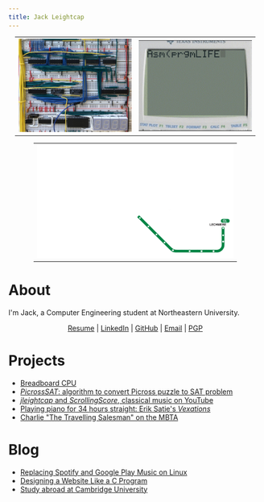 ```yaml
---
title: Jack Leightcap
---
```

<center><table style="width:95%">
    <tr>
        <th>
        <a href="Project/eatercpu/eatercpu.html">
            <img src="Project/eatercpu/wiring.jpeg" width=300"></a>
        </th>
        <th>
        <a href="Project/tilife/life.8xp">
            <img src="Project/tilife/tilife.gif" width=300"></a>
        </th>
    </tr>
</table></center>
<center><table style="width:80%">
    <tr>
        <th>
        <a href="Project/mbtaspeedrun/mbtaspeedrun.html">
            <img src="Project/mbtaspeedrun/mbtaspeedrun.gif" width=600"></a>
        </th>
    </tr>
</table></center>

# About

I'm Jack, a Computer Engineering student at Northeastern University.

<center>
<a href="resume.c">Resume</a>
|
<a href="https://www.linkedin.com/in/jleightcap">LinkedIn</a>
|
<a href="https://github.com/jleightcap">GitHub</a>
|
<a href="mailto:jleightcap@protonmail.com">Email</a>
|
<a href="pubkey.txt">PGP</a>
</center>

# Projects
- <a href="Project/eatercpu/eatercpu.html">Breadboard CPU</a>
- <a href="Project/picrosssat/picrosssat.html">*PicrossSAT*: algorithm to convert Picross puzzle to SAT problem</a>
- <a href="Project/jleightcap/jleightcap.html">*jleightcap* and *ScrollingScore*, classical music on YouTube</a>
- <a href="Project/vexations/vexations.html">Playing piano for 34 hours straight: Erik Satie's _Vexations_</a>
- <a href="Project/mbtaspeedrun/mbtaspeedrun.html">Charlie "The Travelling Salesman" on the MBTA</a>

# Blog
- <a href="Blog/music/music.html">Replacing Spotify and Google Play Music on Linux</a>
- <a href="Blog/website/website.html">Designing a Website Like a C Program</a>
- <a href="Blog/cambridge/cambridge.html">Study abroad at Cambridge University</a>
